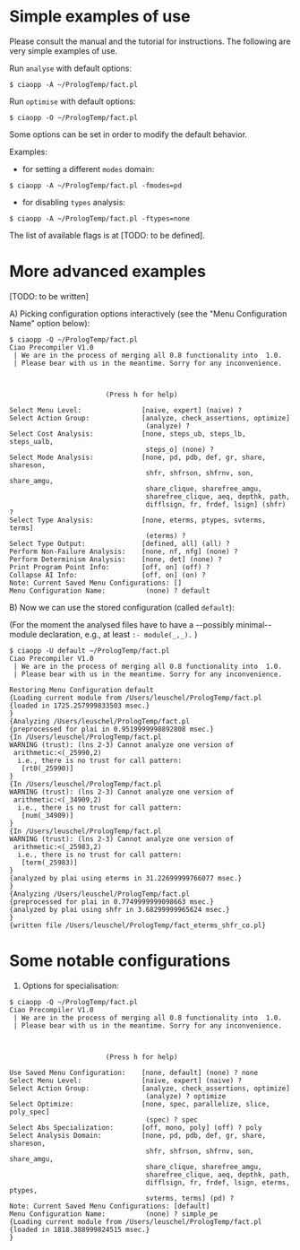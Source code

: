 # Simple examples of use

Please consult the manual and the tutorial for instructions. The
following are very simple examples of use. 

Run `analyse` with default options:
```  
$ ciaopp -A ~/PrologTemp/fact.pl
```
Run `optimise` with default options:
```
$ ciaopp -O ~/PrologTemp/fact.pl
```
Some options can be set in order to modify the default behavior.

Examples:
 - for setting a different `modes` domain:
```
$ ciaopp -A ~/PrologTemp/fact.pl -fmodes=pd
```
 - for disabling `types` analysis:
```
$ ciaopp -A ~/PrologTemp/fact.pl -ftypes=none
```

The list of available flags is at [TODO: to be defined].

# More advanced examples

[TODO: to be written]

A) Picking configuration options interactively (see the "Menu
   Configuration Name" option below):
```
$ ciaopp -Q ~/PrologTemp/fact.pl
Ciao Precompiler V1.0
 | We are in the process of merging all 0.8 functionality into  1.0.
 | Please bear with us in the meantime. Sorry for any inconvenience.



                        (Press h for help)

Select Menu Level:               [naive, expert] (naive) ? 
Select Action Group:             [analyze, check_assertions, optimize]
                                  (analyze) ? 
Select Cost Analysis:            [none, steps_ub, steps_lb, steps_ualb, 
                                  steps_o] (none) ? 
Select Mode Analysis:            [none, pd, pdb, def, gr, share, shareson, 
                                  shfr, shfrson, shfrnv, son, share_amgu, 
                                  share_clique, sharefree_amgu, 
                                  sharefree_clique, aeq, depthk, path, 
                                  difflsign, fr, frdef, lsign] (shfr) ? 
Select Type Analysis:            [none, eterms, ptypes, svterms, terms]
                                  (eterms) ? 
Select Type Output:              [defined, all] (all) ? 
Perform Non-Failure Analysis:    [none, nf, nfg] (none) ? 
Perform Determinism Analysis:    [none, det] (none) ? 
Print Program Point Info:        [off, on] (off) ? 
Collapse AI Info:                [off, on] (on) ? 
Note: Current Saved Menu Configurations: []
Menu Configuration Name:          (none) ? default
```

B) Now we can use the stored configuration (called `default`):

(For the moment the analysed files have to have a --possibly minimal--
module declaration, e.g., at least `:- module(_,_).` )
 
```
$ ciaopp -U default ~/PrologTemp/fact.pl
Ciao Precompiler V1.0
 | We are in the process of merging all 0.8 functionality into  1.0.
 | Please bear with us in the meantime. Sorry for any inconvenience.

Restoring Menu Configuration default
{Loading current module from /Users/leuschel/PrologTemp/fact.pl
{loaded in 1725.257999833503 msec.}
}
{Analyzing /Users/leuschel/PrologTemp/fact.pl
{preprocessed for plai in 0.9519999998892808 msec.}
{In /Users/leuschel/PrologTemp/fact.pl
WARNING (trust): (lns 2-3) Cannot analyze one version of 
 arithmetic:<(_25990,2)
  i.e., there is no trust for call pattern:
   [rt0(_25990)]
}
{In /Users/leuschel/PrologTemp/fact.pl
WARNING (trust): (lns 2-3) Cannot analyze one version of 
 arithmetic:<(_34909,2)
  i.e., there is no trust for call pattern:
   [num(_34909)]
}
{In /Users/leuschel/PrologTemp/fact.pl
WARNING (trust): (lns 2-3) Cannot analyze one version of 
 arithmetic:<(_25983,2)
  i.e., there is no trust for call pattern:
   [term(_25983)]
}
{analyzed by plai using eterms in 31.22699999766077 msec.}
}
{Analyzing /Users/leuschel/PrologTemp/fact.pl
{preprocessed for plai in 0.7749999999098663 msec.}
{analyzed by plai using shfr in 3.68299999965624 msec.}
}
{written file /Users/leuschel/PrologTemp/fact_eterms_shfr_co.pl}
```

# Some notable configurations

1) Options for specialisation:
```
$ ciaopp -Q ~/PrologTemp/fact.pl
Ciao Precompiler V1.0
 | We are in the process of merging all 0.8 functionality into  1.0.
 | Please bear with us in the meantime. Sorry for any inconvenience.



                        (Press h for help)

Use Saved Menu Configuration:    [none, default] (none) ? none
Select Menu Level:               [naive, expert] (naive) ?    
Select Action Group:             [analyze, check_assertions, optimize]
                                  (analyze) ? optimize
Select Optimize:                 [none, spec, parallelize, slice, poly_spec]
                                  (spec) ? spec
Select Abs Specialization:       [off, mono, poly] (off) ? poly
Select Analysis Domain:          [none, pd, pdb, def, gr, share, shareson, 
                                  shfr, shfrson, shfrnv, son, share_amgu, 
                                  share_clique, sharefree_amgu, 
                                  sharefree_clique, aeq, depthk, path, 
                                  difflsign, fr, frdef, lsign, eterms, ptypes, 
                                  svterms, terms] (pd) ? 
Note: Current Saved Menu Configurations: [default]
Menu Configuration Name:          (none) ? simple_pe
{Loading current module from /Users/leuschel/PrologTemp/fact.pl
{loaded in 1818.388999824515 msec.}
}
```
